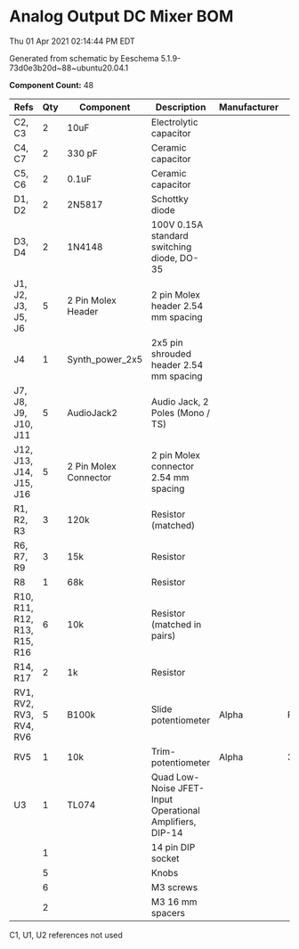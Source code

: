 # Analog Output DC Mixer BOM

Thu 01 Apr 2021 02:14:44 PM EDT

Generated from schematic by Eeschema 5.1.9-73d0e3b20d~88~ubuntu20.04.1

**Component Count:** 48

| Refs | Qty | Component | Description | Manufacturer | Part | Vendor | SKU |
| ----- | --- | ---- | ----------- | ---- | ---- | ---- | ---- |
| C2, C3 | 2 | 10uF | Electrolytic capacitor |  |  |  |  |
| C4, C7 | 2 | 330 pF | Ceramic capacitor |  |  |  |  |
| C5, C6 | 2 | 0.1uF | Ceramic capacitor |  |  |  |  |
| D1, D2 | 2 | 2N5817 | Schottky diode |  |  |  |  |
| D3, D4 | 2 | 1N4148 | 100V 0.15A standard switching diode, DO-35 |  |  |  |  |
| J1, J2, J3, J5, J6 | 5 | 2 Pin Molex Header | 2 pin Molex header 2.54 mm spacing |  |  | Tayda | A-804 |
| J4 | 1 | Synth_power_2x5 | 2x5 pin shrouded header 2.54 mm spacing |  |  | Tayda | A-2939 |
| J7, J8, J9, J10, J11 | 5 | AudioJack2 | Audio Jack, 2 Poles (Mono / TS) |  |  |  |  |
| J12, J13, J14, J15, J16 | 5 | 2 Pin Molex Connector | 2 pin Molex connector 2.54 mm spacing |  |  | Tayda | A-826 |
| R1, R2, R3 | 3 | 120k | Resistor (matched) |  |  |  |  |
| R6, R7, R9 | 3 | 15k | Resistor |  |  |  |  |
| R8 | 1 | 68k | Resistor |  |  |  |  |
| R10, R11, R12, R13, R15, R16 | 6 | 10k | Resistor (matched in pairs) |  |  |  |  |
| R14, R17 | 2 | 1k | Resistor |  |  |  |  |
| RV1, RV2, RV3, RV4, RV6 | 5 | B100k | Slide potentiometer | Alpha | RA6020F | Tayda | A-4496 |
| RV5 | 1 | 10k | Trim-potentiometer | Alpha | 3296W | Tayda | A-586 |
| U3 | 1 | TL074 | Quad Low-Noise JFET-Input Operational Amplifiers, DIP-14 |  |  |  |  |
| | 1 | | 14 pin DIP socket | | | | |
| | 5 | | Knobs | | | | |
| | 6 | | M3 screws | | | | |
| | 2 | | M3 16 mm spacers | | | | |
    
C1, U1, U2 references not used
